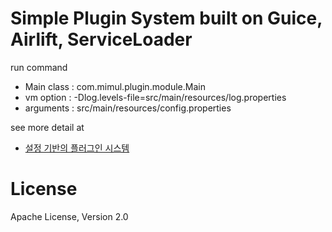 # Simple Plugin System built on Guice, Airlift, ServiceLoader

run command

* Main class : com.mimul.plugin.module.Main
* vm option : -Dlog.levels-file=src/main/resources/log.properties
* arguments : src/main/resources/config.properties

see more detail at

* [설정 기반의 플러그인 시스템](http://www.mimul.com/pebble/default/2016/08/23/1471947500906.html)

# License

Apache License, Version 2.0
